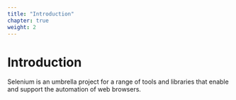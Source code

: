 ```yaml
---
title: "Introduction"
chapter: true
weight: 2
---
```


# Introduction

Selenium is an umbrella project for a range of tools and libraries that enable
and support the automation of web browsers. 
